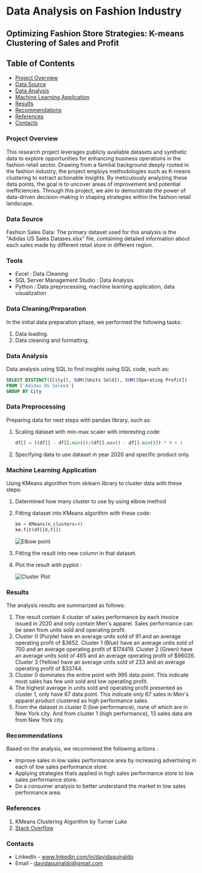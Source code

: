 # Data Analysis on Fashion Industry
## Optimizing Fashion Store Strategies: K-means Clustering of Sales and Profit

## Table of Contents

- [Project Overview](#project-overview)
- [Data Source](#data-source)
- [Data Analysis](#data-analysis)
- [Machine Learning Application](#machine-learning-application)
- [Results](#results)
- [Recommendations](#recommendations)
- [References](#references)
- [Contacts](#contacts)

### Project Overview
This research project leverages publicly available datasets and synthetic data to explore opportunities for enhancing business operations in the fashion retail sector. Drawing from a familial background deeply rooted in the fashion industry, the project employs methodologies such as K-means clustering to extract actionable insights. By meticulously analyzing these data points, the goal is to uncover areas of improvement and potential inefficiencies. Through this project, we aim to demonstrate the power of data-driven decision-making in shaping strategies within the fashion retail landscape.

### Data Source

Fashion Sales Data: The primary dataset used for this analysis is the "Adidas US Sales Datases.xlsx" file, containing detailed information about each sales made by different retail store in different region.

### Tools

- Excel                        : Data Cleaning
- SQL Server Management Studio : Data Analysis
- Python                       : Data preprocessing, machine learning application, data visualization


### Data Cleaning/Preparation

In the initial data preparation phase, we performed the following tasks:
1. Data loading.
2. Data cleaning and formatting.

### Data Analysis

Data analysis using SQL to find insights using SQL code, such as:

```sql
SELECT DISTINCT([City]), SUM([Units Sold]), SUM([Operating Profit]) 
FROM ['Adidas US Sales$']
GROUP BY City
```

### Data Preprocessing

Preparing data for next steps with pandas library, such as:
1. Scaling dataset with min-max scaler with interesting code:
   ```python
   df[] = ((df[] - df[].min())/(df[].max() - df[].min())) * 9 + 1
   ```
2. Specifying data to use dataset in year 2020 and specific product only.

### Machine Learning Application

Using KMeans algorithm from sklearn library to cluster data with these steps:
1. Determined how many cluster to use by using elbow method
2. Fitting dataset into KMeans algorithm with these code:
   ```python
   km = KMeans(n_clusters=4)
   km.fit(df[[X,Y]])
   ```
   ![Elbow point](https://github.com/santaa7/David-s_Portofolio/assets/98442051/708ae050-83ae-4eeb-b0f8-54999b7e9edf)

3. Fitting the result into new column in that dataset.
4. Plot the result with pyplot :

   ![Cluster Plot](https://github.com/santaa7/David-s_Portofolio/assets/98442051/eb141565-5905-4752-9f1a-694163c85752)

### Results

The analysis results are summarized as follows:
1. The result contain 4 cluster of sales performance by each invoice issued in 2020 and only contain Men's apparel. Sales performance can be seen from units sold and operating profit.
2. Cluster 0 (Purple) have an average units sold of 91 and an average operating profit of $3652. Cluster 1 (Blue) have an average units sold of 700 and an average operating profit of $174419. Cluster 2 (Green) have an average units sold of 465 and an average operating profit of $96026. Cluster 3 (Yellow) have an average units sold of 233 and an average operating profit of $33744.   
3. Cluster 0 dominates the entire point with 995 data point. This indicate most sales has few unit sold and low operating profit. 
4. The highest average in units sold and operating profit presented as cluster 1, only have 67 data point. This indicate only 67 sales in Men's apparel product clustered as high performance sales.
5. From the dataset in cluster 0 (low performance), none of which are in New York city. And from cluster 1 (high performance), 13 sales data are from New York city.

### Recommendations

Based on the analysis, we recommend the following actions :
- Improve sales in low sales performance area by increasing advertising in each of low sales performance store.
- Applying strategies thats applied in high sales performance store to low sales performance store.
- Do a consumer analysis to better understand the market in low sales performance area.

### References

1. KMeans Clustering Algorithm by Turner Luke
2. [Stack Overflow](https://stackoverflow.com/)

### Contacts

- LinkedIn - www.linkedin.com/in/davidaquinaldo
- Email - davidaquinaldo@gmail.com

